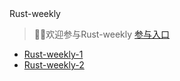 <div id="weekly">
    <div id="word">Rust-weekly</div>
</div>

> 🎉🎉欢迎参与Rust-weekly [参与入口](https://github.com/rustlang-cn/rustlang-cn/blob/master/docs/weekly/Rust-weekly-next.md)

* [Rust-weekly-1](/weekly/dir/Rust-weekly-1.html)
* [Rust-weekly-2](/weekly/dir/Rust-weekly-2.html)
